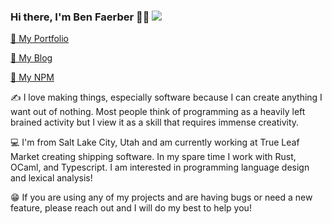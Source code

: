 ### Hi there, I'm Ben Faerber 🦀🐪 ![](https://komarev.com/ghpvc/?username=benfaerber)

[📒 My Portfolio](https://benfaerber.github.io)

[📒 My Blog](https://benfaerber.github.io/#/blog)

[🏫 My NPM](https://www.npmjs.com/~benfaerber)

✍️ I love making things, especially software because I can create anything I want out of nothing. Most people think of programming as a heavily left brained activity but I view it as a skill that requires immense creativity.

💻 I'm from Salt Lake City, Utah and am currently working at True Leaf Market creating shipping software. In my spare time I work with Rust, OCaml, and Typescript. I am interested in programming language design and lexical analysis!

😁 If you are using any of my projects and are having bugs or need a new feature, please reach out and I will do my best to help you!
